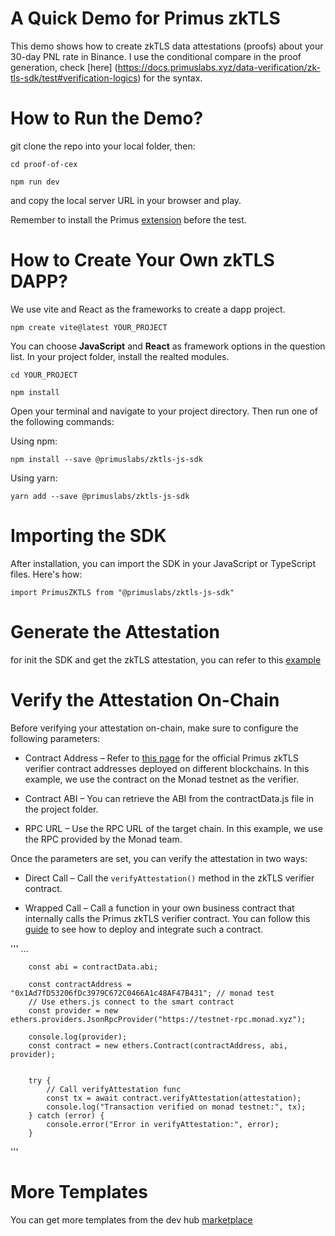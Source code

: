 # A Quick Demo for Primus zkTLS 

This demo shows how to create zkTLS data attestations (proofs) about your 30-day PNL rate in Binance. I use the conditional compare in the proof generation, check [here] (https://docs.primuslabs.xyz/data-verification/zk-tls-sdk/test#verification-logics) for the syntax.


# How to Run the Demo?
git clone the repo into your local folder, then:

```node
cd proof-of-cex

npm run dev
```
and copy the local server URL in your browser and play. 

Remember to install the Primus [extension](https://chromewebstore.google.com/detail/primus/oeiomhmbaapihbilkfkhmlajkeegnjhe) before the test.

# How to Create Your Own zkTLS DAPP?

We use vite and React as the frameworks to create a dapp project. 
```node
npm create vite@latest YOUR_PROJECT
```
You can choose **JavaScript** and **React** as framework options in the question list. In your project folder, install the realted modules.

```node
cd YOUR_PROJECT

npm install
```
Open your terminal and navigate to your project directory. Then run one of the following commands:

Using npm:
```node
npm install --save @primuslabs/zktls-js-sdk
```

Using yarn:
```node
yarn add --save @primuslabs/zktls-js-sdk
```

# Importing the SDK
After installation, you can import the SDK in your JavaScript or TypeScript files. Here's how:
```node
import PrimusZKTLS from "@primuslabs/zktls-js-sdk"
```

# Generate the Attestation
for init the SDK and get the zkTLS attestation, you can refer to this [example](https://docs.primuslabs.xyz/data-verification/zk-tls-sdk/test)


# Verify the Attestation On-Chain

Before verifying your attestation on-chain, make sure to configure the following parameters:

- Contract Address – Refer to [this page](https://docs.primuslabs.xyz/data-verification/zk-tls-sdk/solidity/overview) for the official Primus zkTLS verifier contract addresses deployed on different blockchains. In this example, we use the contract on the Monad testnet as the verifier.

- Contract ABI – You can retrieve the ABI from the contractData.js file in the project folder.

- RPC URL – Use the RPC URL of the target chain. In this example, we use the RPC provided by the Monad team.


Once the parameters are set, you can verify the attestation in two ways:

- Direct Call – Call the `verifyAttestation()` method in the zkTLS verifier contract.

- Wrapped Call – Call a function in your own business contract that internally calls the Primus zkTLS verifier contract.
You can follow this [ guide](https://docs.primuslabs.xyz/data-verification/zk-tls-sdk/solidity/quickstart#deploy-a-smart-contract) to see how to deploy and integrate such a contract.

'''
...

        const abi = contractData.abi;

        const contractAddress = "0x1Ad7fD53206fDc3979C672C0466A1c48AF47B431"; // monad test
        // Use ethers.js connect to the smart contract
        const provider = new ethers.providers.JsonRpcProvider("https://testnet-rpc.monad.xyz");
    
        console.log(provider);
        const contract = new ethers.Contract(contractAddress, abi, provider);
       

        try {
            // Call verifyAttestation func
            const tx = await contract.verifyAttestation(attestation);
            console.log("Transaction verified on monad testnet:", tx);
        } catch (error) {
            console.error("Error in verifyAttestation:", error);
        }
'''

# More Templates
You can get more templates from the dev hub [marketplace](https://dev.primuslabs.xyz/marketplace)
